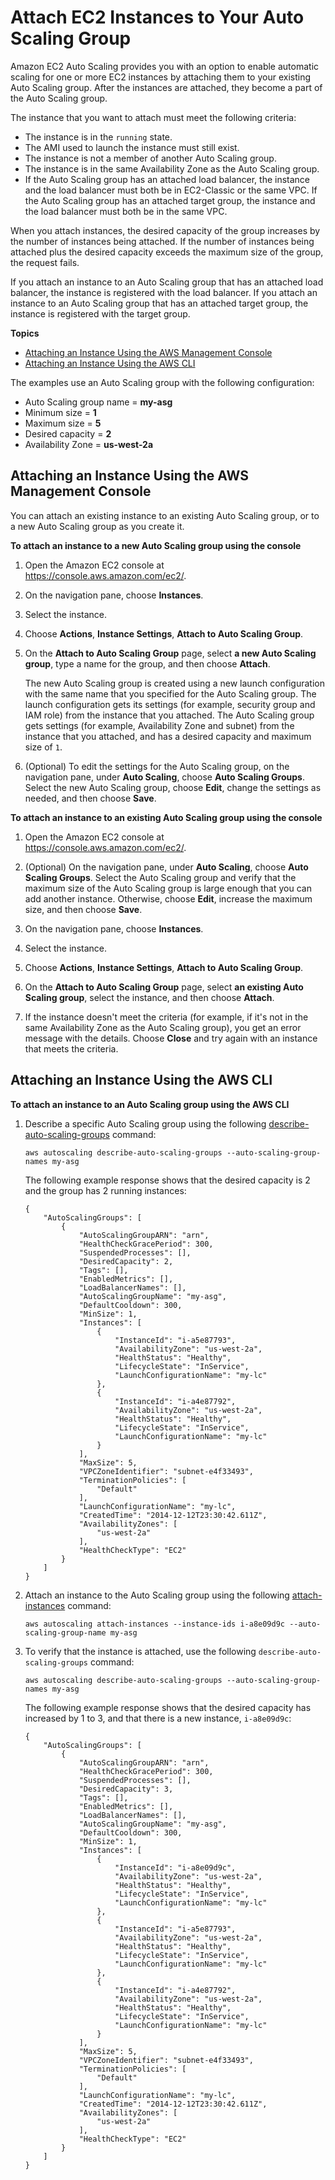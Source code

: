 # Attach EC2 Instances to Your Auto Scaling Group<a name="attach-instance-asg"></a>

Amazon EC2 Auto Scaling provides you with an option to enable automatic scaling for one or more EC2 instances by attaching them to your existing Auto Scaling group\. After the instances are attached, they become a part of the Auto Scaling group\.

The instance that you want to attach must meet the following criteria:
+ The instance is in the `running` state\.
+ The AMI used to launch the instance must still exist\.
+ The instance is not a member of another Auto Scaling group\.
+ The instance is in the same Availability Zone as the Auto Scaling group\.
+ If the Auto Scaling group has an attached load balancer, the instance and the load balancer must both be in EC2\-Classic or the same VPC\. If the Auto Scaling group has an attached target group, the instance and the load balancer must both be in the same VPC\.

When you attach instances, the desired capacity of the group increases by the number of instances being attached\. If the number of instances being attached plus the desired capacity exceeds the maximum size of the group, the request fails\.

If you attach an instance to an Auto Scaling group that has an attached load balancer, the instance is registered with the load balancer\. If you attach an instance to an Auto Scaling group that has an attached target group, the instance is registered with the target group\.

**Topics**
+ [Attaching an Instance Using the AWS Management Console](#attach-instance-console)
+ [Attaching an Instance Using the AWS CLI](#attach-instance-aws-cli)

The examples use an Auto Scaling group with the following configuration:
+ Auto Scaling group name = **my\-asg**
+ Minimum size = **1**
+ Maximum size = **5**
+ Desired capacity = **2**
+ Availability Zone = **us\-west\-2a**

## Attaching an Instance Using the AWS Management Console<a name="attach-instance-console"></a>

You can attach an existing instance to an existing Auto Scaling group, or to a new Auto Scaling group as you create it\.

**To attach an instance to a new Auto Scaling group using the console**

1. Open the Amazon EC2 console at [https://console\.aws\.amazon\.com/ec2/](https://console.aws.amazon.com/ec2/)\.

1. On the navigation pane, choose **Instances**\.

1. Select the instance\.

1. Choose **Actions**, **Instance Settings**, **Attach to Auto Scaling Group**\.

1. On the **Attach to Auto Scaling Group** page, select **a new Auto Scaling group**, type a name for the group, and then choose **Attach**\.

   The new Auto Scaling group is created using a new launch configuration with the same name that you specified for the Auto Scaling group\. The launch configuration gets its settings \(for example, security group and IAM role\) from the instance that you attached\. The Auto Scaling group gets settings \(for example, Availability Zone and subnet\) from the instance that you attached, and has a desired capacity and maximum size of `1`\.

1. \(Optional\) To edit the settings for the Auto Scaling group, on the navigation pane, under **Auto Scaling**, choose **Auto Scaling Groups**\. Select the new Auto Scaling group, choose **Edit**, change the settings as needed, and then choose **Save**\.

**To attach an instance to an existing Auto Scaling group using the console**

1. Open the Amazon EC2 console at [https://console\.aws\.amazon\.com/ec2/](https://console.aws.amazon.com/ec2/)\.

1. \(Optional\) On the navigation pane, under **Auto Scaling**, choose **Auto Scaling Groups**\. Select the Auto Scaling group and verify that the maximum size of the Auto Scaling group is large enough that you can add another instance\. Otherwise, choose **Edit**, increase the maximum size, and then choose **Save**\.

1. On the navigation pane, choose **Instances**\.

1. Select the instance\.

1. Choose **Actions**, **Instance Settings**, **Attach to Auto Scaling Group**\.

1. On the **Attach to Auto Scaling Group** page, select **an existing Auto Scaling group**, select the instance, and then choose **Attach**\.

1. If the instance doesn't meet the criteria \(for example, if it's not in the same Availability Zone as the Auto Scaling group\), you get an error message with the details\. Choose **Close** and try again with an instance that meets the criteria\.

## Attaching an Instance Using the AWS CLI<a name="attach-instance-aws-cli"></a>

**To attach an instance to an Auto Scaling group using the AWS CLI**

1. Describe a specific Auto Scaling group using the following [describe\-auto\-scaling\-groups](http://docs.aws.amazon.com/cli/latest/reference/autoscaling/describe-auto-scaling-groups.html) command:

   ```
   aws autoscaling describe-auto-scaling-groups --auto-scaling-group-names my-asg
   ```

   The following example response shows that the desired capacity is 2 and the group has 2 running instances: 

   ```
   {
       "AutoScalingGroups": [
           {
               "AutoScalingGroupARN": "arn",
               "HealthCheckGracePeriod": 300,
               "SuspendedProcesses": [],
               "DesiredCapacity": 2,
               "Tags": [],
               "EnabledMetrics": [],
               "LoadBalancerNames": [],
               "AutoScalingGroupName": "my-asg",
               "DefaultCooldown": 300,
               "MinSize": 1,
               "Instances": [
                   {
                       "InstanceId": "i-a5e87793",
                       "AvailabilityZone": "us-west-2a",
                       "HealthStatus": "Healthy",
                       "LifecycleState": "InService",
                       "LaunchConfigurationName": "my-lc"
                   },
                   {
                       "InstanceId": "i-a4e87792",
                       "AvailabilityZone": "us-west-2a",
                       "HealthStatus": "Healthy",
                       "LifecycleState": "InService",
                       "LaunchConfigurationName": "my-lc"
                   }
               ],
               "MaxSize": 5,
               "VPCZoneIdentifier": "subnet-e4f33493",
               "TerminationPolicies": [
                   "Default"
               ],
               "LaunchConfigurationName": "my-lc",
               "CreatedTime": "2014-12-12T23:30:42.611Z",
               "AvailabilityZones": [
                   "us-west-2a"
               ],
               "HealthCheckType": "EC2"
           }
       ]
   }
   ```

1. Attach an instance to the Auto Scaling group using the following [attach\-instances](http://docs.aws.amazon.com/cli/latest/reference/autoscaling/attach-instances.html) command:

   ```
   aws autoscaling attach-instances --instance-ids i-a8e09d9c --auto-scaling-group-name my-asg
   ```

1. To verify that the instance is attached, use the following `describe-auto-scaling-groups` command:

   ```
   aws autoscaling describe-auto-scaling-groups --auto-scaling-group-names my-asg
   ```

   The following example response shows that the desired capacity has increased by 1 to 3, and that there is a new instance, `i-a8e09d9c`: 

   ```
   {
       "AutoScalingGroups": [
           {
               "AutoScalingGroupARN": "arn",
               "HealthCheckGracePeriod": 300,
               "SuspendedProcesses": [],
               "DesiredCapacity": 3,
               "Tags": [],
               "EnabledMetrics": [],
               "LoadBalancerNames": [],
               "AutoScalingGroupName": "my-asg",
               "DefaultCooldown": 300,
               "MinSize": 1,
               "Instances": [
                   {
                       "InstanceId": "i-a8e09d9c",
                       "AvailabilityZone": "us-west-2a",
                       "HealthStatus": "Healthy",
                       "LifecycleState": "InService",
                       "LaunchConfigurationName": "my-lc"
                   },
                   {
                       "InstanceId": "i-a5e87793",
                       "AvailabilityZone": "us-west-2a",
                       "HealthStatus": "Healthy",
                       "LifecycleState": "InService",
                       "LaunchConfigurationName": "my-lc"
                   },
                   {
                       "InstanceId": "i-a4e87792",
                       "AvailabilityZone": "us-west-2a",
                       "HealthStatus": "Healthy",
                       "LifecycleState": "InService",
                       "LaunchConfigurationName": "my-lc"
                   }
               ],
               "MaxSize": 5,
               "VPCZoneIdentifier": "subnet-e4f33493",
               "TerminationPolicies": [
                   "Default"
               ],
               "LaunchConfigurationName": "my-lc",
               "CreatedTime": "2014-12-12T23:30:42.611Z",
               "AvailabilityZones": [
                   "us-west-2a"
               ],
               "HealthCheckType": "EC2"
           }
       ]
   }
   ```